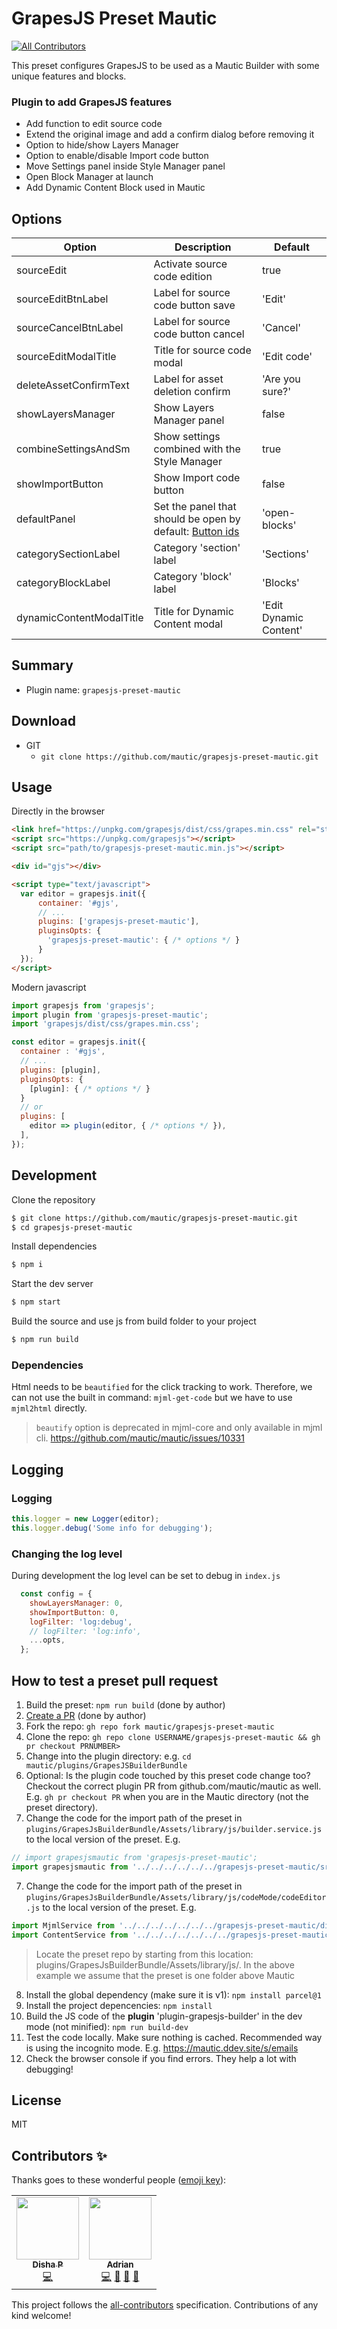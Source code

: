 # GrapesJS Preset Mautic
<!-- ALL-CONTRIBUTORS-BADGE:START - Do not remove or modify this section -->
[![All Contributors](https://img.shields.io/badge/all_contributors-2-orange.svg?style=flat-square)](#contributors-)
<!-- ALL-CONTRIBUTORS-BADGE:END -->

This preset configures GrapesJS to be used as a Mautic Builder with some unique features and blocks.

### Plugin to add GrapesJS features
 
- Add function to edit source code
- Extend the original image and add a confirm dialog before removing it
- Option to hide/show Layers Manager
- Option to enable/disable Import code button
- Move Settings panel inside Style Manager panel
- Open Block Manager at launch
- Add Dynamic Content Block used in Mautic

## 

## Options

| Option                      | Description                           | Default                |
| --------------------------- | ------------------------------------- | ---------------------- |
| sourceEdit                  | Activate source code edition          | true                   |
| sourceEditBtnLabel          | Label for source code button save     | 'Edit'                 |
| sourceCancelBtnLabel        | Label for source code button cancel   | 'Cancel'               |
| sourceEditModalTitle        | Title for source code modal           | 'Edit code'            |
| deleteAssetConfirmText      | Label for asset deletion confirm      | 'Are you sure?'        |
| showLayersManager           | Show Layers Manager panel             | false                  |
| combineSettingsAndSm        | Show settings combined with the Style Manager   | true         |
| showImportButton            | Show Import code button               | false                  |
| defaultPanel                | Set the panel that should be open by default: [Button ids](https://github.com/artf/grapesjs/blob/4bc79bd304072b458f63482d3a4f5049c6491467/src/panels/config/config.js#L56)       | 'open-blocks' |
| categorySectionLabel        | Category 'section' label              | 'Sections'             |
| categoryBlockLabel          | Category 'block' label                | 'Blocks'               |
| dynamicContentModalTitle    | Title for Dynamic Content modal       | 'Edit Dynamic Content' |


## Summary

* Plugin name: `grapesjs-preset-mautic`



## Download

* GIT
  * `git clone https://github.com/mautic/grapesjs-preset-mautic.git`



## Usage

Directly in the browser
```html
<link href="https://unpkg.com/grapesjs/dist/css/grapes.min.css" rel="stylesheet"/>
<script src="https://unpkg.com/grapesjs"></script>
<script src="path/to/grapesjs-preset-mautic.min.js"></script>

<div id="gjs"></div>

<script type="text/javascript">
  var editor = grapesjs.init({
      container: '#gjs',
      // ...
      plugins: ['grapesjs-preset-mautic'],
      pluginsOpts: {
        'grapesjs-preset-mautic': { /* options */ }
      }
  });
</script>
```

Modern javascript
```js
import grapesjs from 'grapesjs';
import plugin from 'grapesjs-preset-mautic';
import 'grapesjs/dist/css/grapes.min.css';

const editor = grapesjs.init({
  container : '#gjs',
  // ...
  plugins: [plugin],
  pluginsOpts: {
    [plugin]: { /* options */ }
  }
  // or
  plugins: [
    editor => plugin(editor, { /* options */ }),
  ],
});
```



## Development

Clone the repository

```sh
$ git clone https://github.com/mautic/grapesjs-preset-mautic.git
$ cd grapesjs-preset-mautic
```

Install dependencies

```sh
$ npm i
```

Start the dev server

```sh
$ npm start
```

Build the source and use js from build folder to your project

```sh
$ npm run build
```

### Dependencies

Html needs to be `beautified` for the click tracking to work. Therefore, we can not use the built in command: `mjml-get-code` but we have to use `mjml2html` directly. 

> `beautify` option is deprecated in mjml-core and only available in mjml cli.
https://github.com/mautic/mautic/issues/10331

## Logging

### Logging

```js
this.logger = new Logger(editor);
this.logger.debug('Some info for debugging');
```

### Changing the log level
During development the log level can be set to debug in `index.js` 

```js
  const config = {
    showLayersManager: 0,
    showImportButton: 0,
    logFilter: 'log:debug',
    // logFilter: 'log:info',
    ...opts,
  };
```

## How to test a preset pull request

1. Build the preset: `npm run build` (done by author)
2. [Create a PR](https://github.com/mautic/grapesjs-preset-mautic/pulls) (done by author)
3. Fork the repo: `gh repo fork mautic/grapesjs-preset-mautic`
4. Clone the repo: `gh repo clone USERNAME/grapesjs-preset-mautic && gh pr checkout PRNUMBER>`
5. Change into the plugin directory: e.g. `cd mautic/plugins/GrapesJSBuilderBundle`
6. Optional: Is the plugin code touched by this preset code change too? Checkout the correct plugin PR from github.com/mautic/mautic as well. E.g. `gh pr checkout PR` when you are in the Mautic directory (not the preset directory).
7. Change the code for the import path of the preset in `plugins/GrapesJsBuilderBundle/Assets/library/js/builder.service.js` to the local version of the preset. E.g.
  ```js
  // import grapesjsmautic from 'grapesjs-preset-mautic';
import grapesjsmautic from '../../../../../../grapesjs-preset-mautic/src';
  ```
7. Change the code for the import path of the preset in `plugins/GrapesJsBuilderBundle/Assets/library/js/codeMode/codeEditor.js` to the local version of the preset. E.g.
  ```js
import MjmlService from '../../../../../../../grapesjs-preset-mautic/dist/mjml/mjml.service';
import ContentService from '../../../../../../../grapesjs-preset-mautic/dist/content.service';
  ```
  > Locate the preset repo by starting from this location: plugins/GrapesJsBuilderBundle/Assets/library/js/. In the above example we assume that the preset is one folder above Mautic
8. Install the global dependency (make sure it is v1): `npm install parcel@1`
9. Install the project depencencies: `npm install`
10.  Build the JS code of the **plugin** 'plugin-grapesjs-builder' in the dev mode (not minified): `npm run build-dev`
11. Test the code locally. Make sure nothing is cached. Recommended way is using the incognito mode. E.g. https://mautic.ddev.site/s/emails
12. Check the browser console if you find errors. They help a lot with debugging!

## License

MIT

## Contributors ✨

Thanks goes to these wonderful people ([emoji key](https://allcontributors.org/docs/en/emoji-key)):

<!-- ALL-CONTRIBUTORS-LIST:START - Do not remove or modify this section -->
<!-- prettier-ignore-start -->
<!-- markdownlint-disable -->
<table>
  <tr>
    <td align="center"><a href="https://www.udemy.com/certificate/UC-5CZA2NJ8/"><img src="https://avatars.githubusercontent.com/u/22201881?v=4?s=100" width="100px;" alt=""/><br /><sub><b>Disha P</b></sub></a><br /><a href="https://github.com/mautic/grapesjs-preset-mautic/commits?author=disha-pishavadia24" title="Code">💻</a></td>
    <td align="center"><a href="http://www.idea2.ch"><img src="https://avatars.githubusercontent.com/u/13075514?v=4?s=100" width="100px;" alt=""/><br /><sub><b>Adrian</b></sub></a><br /><a href="https://github.com/mautic/grapesjs-preset-mautic/commits?author=adiux" title="Code">💻</a> <a href="https://github.com/mautic/grapesjs-preset-mautic/commits?author=adiux" title="Documentation">📖</a> <a href="https://github.com/mautic/grapesjs-preset-mautic/pulls?q=is%3Apr+reviewed-by%3Aadiux" title="Reviewed Pull Requests">👀</a> <a href="#userTesting-adiux" title="User Testing">📓</a></td>
  </tr>
</table>

<!-- markdownlint-restore -->
<!-- prettier-ignore-end -->

<!-- ALL-CONTRIBUTORS-LIST:END -->

This project follows the [all-contributors](https://github.com/all-contributors/all-contributors) specification. Contributions of any kind welcome!